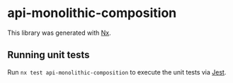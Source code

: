 # api-monolithic-composition

This library was generated with [Nx](https://nx.dev).

## Running unit tests

Run `nx test api-monolithic-composition` to execute the unit tests via [Jest](https://jestjs.io).
